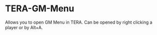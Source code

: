 # TERA-GM-Menu
Allows you to open GM Menu in TERA. Can be opened by right clicking a player or by Alt+A.
